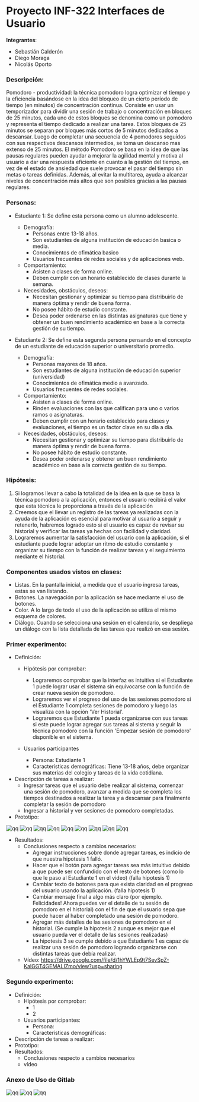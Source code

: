 # Proyecto INF-322 Interfaces de Usuario

**Integrantes**:
* Sebastián Calderón 
* Diego Moraga 
* Nicolás Oporto 

### Descripción:
Pomodoro - productividad: la técnica pomodoro logra optimizar el tiempo y la eficiencia basándose en la idea del bloqueo de un cierto período de tiempo (en minutos) de concentración contínua. Consiste en usar un temporizador para dividir una sesión de trabajo o concentración en bloques de 25 minutos, cada uno de estos bloques se denomina como un pomodoro y representa el tiempo dedicado a realizar una tarea. Estos bloques de 25 minutos se separan por bloques más cortos de 5 minutos dedicados a descansar. Luego de completar una secuencia de 4 pomodoros seguidos con sus respectivos descansos intermedios, se toma un descanso mas extenso de 25 minutos. El método Pomodoro se basa en la idea de que las pausas regulares pueden ayudar a mejorar la agilidad mental y motiva al usuario a dar una respuesta eficiente en cuanto a la gestión del tiempo, en vez de el estado de ansiedad que suele provocar el pasar del tiempo sin metas o tareas definidas. Además, al evitar la multitarea, ayuda a alcanzar niveles de concentración más altos que son posibles gracias a las pausas regulares.


### Personas:

* Estudiante 1: Se define esta persona como un alumno adolescente.
  * Demografía: 
    * Personas entre 13-18 años.
    * Son estudiantes de alguna institución de educación basica o media.
    * Conocimientos de ofimática basico 
    * Usuarios frecuentes de redes sociales y de aplicaciones web.
  * Comportamiento:
    * Asisten a clases de forma online.
    * Deben cumplir con un horario establecido de clases durante la semana.
  * Necesidades, obstáculos, deseos:
    * Necesitan gestionar y optimizar su tiempo para distribuirlo de manera óptima y rendir de buena forma.
    * No posee hábito de estudio constante.
    * Desea poder ordenarse en las distintas asignaturas que tiene y obtener un buen rendimiento académico en base a la correcta gestión de su tiempo.


* Estudiante 2: Se define esta segunda persona pensando en el concepto de un estudiante de educación superior o universitario promedio.
  * Demografía: 
    * Personas mayores de 18 años.
    * Son estudiantes de alguna institución de educación superior (universidad)
    * Conocimientos de ofimática medio a avanzado.
    * Usuarios frecuentes de redes sociales.
  * Comportamiento:
    * Asisten a clases de forma online.
    * Rinden evaluaciones con las que califican para uno o varios ramos o asignaturas.
    * Deben cumplir con un horario establecido para clases y evaluaciones, el tiempo es un factor clave en su día a día.
  * Necesidades, obstáculos, deseos:
    * Necesitan gestionar y optimizar su tiempo para distribuirlo de manera óptima y rendir de buena forma.
    * No posee hábito de estudio constante.
    * Desea poder ordenarse y obtener un buen rendimiento académico en base a la correcta gestión de su tiempo.

### Hipótesis:
1. Si logramos llevar a cabo la totalidad de la idea en la que se basa la técnica pomodoro a la aplicación, entonces el usuario recibirá el valor que esta técnica le proporciona a través de la aplicación
2. Creemos que el llevar un registro de las tareas ya realizadas con la ayuda de la aplicación es esencial para motivar al usuario a seguir y retenerlo, habremos logrado esto si el usuario es capaz de revisar su historial y verificar las tareas ya hechas con facilidad y claridad.
3. Lograremos aumentar la satisfacción del usuario con la aplicación, si el estudiante puede lograr adoptar un ritmo de estudio constante y organizar su tiempo con la función de realizar tareas y el seguimiento mediante el historial.

### Componentes usados vistos en clases:
* Listas. En la pantalla inicial, a medida que el usuario ingresa tareas, estas se van listando.
* Botones. La navegación por la aplicación se hace mediante el uso de botones.
* Color. A lo largo de todo el uso de la aplicación se utiliza el mismo esquema de colores.
* Diálogo. Cuando se selecciona una sesión en el calendario, se despliega un diálogo con la lista detallada de las tareas que realizó en esa sesión.

### Primer experimento:
* Definición:
  * Hipótesis por comprobar: 
    * Lograremos comprobar que la interfaz es intuitiva si el Estudiante 1 puede lograr usar el sistema sin equivocarse con la función de crear nueva sesión de pomodoro.
    * Lograremos ver el progreso del uso de las sesiones pomodoro si el Estudiante 1 completa sesiones de pomodoro y luego las visualiza con la opción 'Ver Historial'.
    * Lograremos que Estudiante 1 pueda organizarse con sus tareas si este puede lograr agregar sus tareas al sistema y seguir la técnica pomodoro con la función 'Empezar sesión de pomodoro' disponible en el sistema.

  * Usuarios participantes 
    * Persona: Estudiante 1
    * Características demográficas: Tiene 13-18 años, debe organizar sus materias del colegio y tareas de la vida cotidiana.
* Descripción de tareas a realizar: 
  * Ingresar tareas que el usuario debe realizar al sistema, comenzar una sesión de pomodoro, avanzar a medida que se completa los tiempos destinados a realizar la tarea y a descansar para finalmente completar la sesión de pomodoro 
  * Ingresar a historial y ver sesiones de pomodoro completadas.
* Prototipo:

![qq](./ss/1.png)
![qq](./ss/2.png)
![qq](./ss/3.png)
![qq](./ss/4.png)
![qq](./ss/5.png)
![qq](./ss/6.png)
![qq](./ss/7.png)
![qq](./ss/8.png)
![qq](./ss/9.png)

* Resultados: 
  * Conclusiones respecto a cambios necesarios:
    * Agregar instrucciones sobre donde agregar tareas, es indicio de que nuestra hipotesis 1 falló.
    * Hacer que el botón para agregar tareas sea más intuitivo debido a que puede ser confundido con el resto de botones (como lo que le paso al Estudiante 1 en el video) (falla hipotesis 1)
    * Cambiar texto de botones para que exista claridad en el progreso del usuario usando la aplicación. (falla hipotesis 1)
    * Cambiar mensaje final a algo más claro (por ejemplo. Felicidades! Ahora puedes ver el detalle de tu sesión de pomodoro en el historial) con el fin de que el usuario sepa que puede hacer al haber completado una sesión de pomodoro.
    * Agregar más detalles de las sesiones de pomodoro en el historial. (Se cumple la hipotesis 2 aunque es mejor que el usuario pueda ver el detalle de las sesiones realizadas)
    * La hipotesis 3 se cumple debido a que Estudiante 1 es capaz de realizar una sesión de pomodoro logrando organizarse con distintas tareas que debía realizar. 
  * Vídeo: https://drive.google.com/file/d/1hYWLEp9t7SevSpZ-KalGGT4GEMALIZmo/view?usp=sharing



### Segundo experimento:
* Definición:
  * Hipótesis por comprobar:
    * 1
    * 2
  * Usuarios participantes: 
    * Persona:
    * Características demográficas: 
* Descripción de tareas a realizar:
* Prototipo:
* Resultados: 
  * Conclusiones respecto a cambios necesarios
  * vídeo





### Anexo de Uso de Gitlab

![qq](./ss/git3.png)
![qq](./ss/git2.png)
![qq](./ss/git1.png)